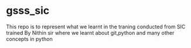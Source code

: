 # gsss_sic
This repo is to represent what we learnt in the traning conducted from SIC trained By Nithin sir  where we learnt about git,python and many other concepts in python

